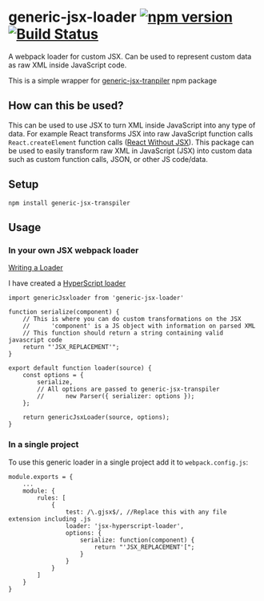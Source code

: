 # generic-jsx-loader [![npm version](https://badge.fury.io/js/generic-jsx-loader.svg)](https://badge.fury.io/js/generic-jsx-loader) [![Build Status](https://travis-ci.org/nik-m2/generic-jsx-loader.svg?branch=master)](https://travis-ci.org/nik-m2/generic-jsx-loader)

A webpack loader for custom JSX. Can be used to represent custom data as raw XML inside JavaScript code.

This is a simple wrapper for [generic-jsx-tranpiler](https://www.npmjs.com/package/generic-jsx-transpiler) npm package

## How can this be used?

This can be used to use JSX to turn XML inside JavaScript into any type of data. For example React transforms JSX into raw JavaScript function calls `React.createElement` function calls ([React Without JSX](https://reactjs.org/docs/react-without-jsx.html)). This package can be used to easily transform raw XML in JavaScript (JSX) into custom data such as custom function calls, JSON, or other JS code/data.

## Setup

`npm install generic-jsx-transpiler`

## Usage
### In your own JSX webpack loader

[Writing a Loader](https://webpack.js.org/contribute/writing-a-loader/)

I have created a [HyperScript loader](https://www.npmjs.com/package/jsx-hyperscript-loader)
```
import genericJsxloader from 'generic-jsx-loader'

function serialize(component) {
    // This is where you can do custom transformations on the JSX
    //      'component' is a JS object with information on parsed XML
    // This function should return a string containing valid javascript code
    return "'JSX_REPLACEMENT'";
}

export default function loader(source) {
    const options = {
        serialize,
        // All options are passed to generic-jsx-transpiler
        //      new Parser({ serializer: options });
    };
    
    return genericJsxLoader(source, options);
}
```

### In a single project

To use this generic loader in a single project add it to `webpack.config.js`:
```
module.exports = {
    ...
    module: {
        rules: [
            {
                test: /\.gjsx$/, //Replace this with any file extension including .js
                loader: 'jsx-hyperscript-loader',
                options: {
                    serialize: function(component) {
                        return "'JSX_REPLACEMENT'[";
                    }
                }
            }
        ]
    }
}
```

